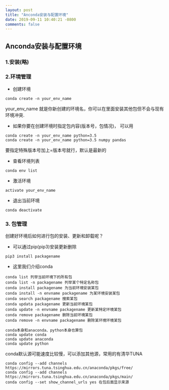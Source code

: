 ```yaml
---
layout: post
title: "Anconda安装与配置环境"
date: 2019-09-11 10:40:21 -0800
comments: false
---
```

## Anconda安装与配置环境
### 1.安装(略)
### 2.环境管理
+ 创建环境
```
conda create -n your_env_name
```
your_env_name 就是你新创建的环境名，你可以在里面安装其他包但不会与现有环境冲突.
+ 如果你要在创建环境时指定包内容(版本号，包情况)， 可以用
```
conda create -n your_env_name python=3.5
conda create -n your_env_name python=3.5 numpy pandas
```
要指定特殊版本号加上=版本号就行，默认是最新的
+ 查看环境列表
```language
conda env list
```
+ 激活环境
```
activate your_env_name
```
+ 退出当前环境
```
conda deactivate
```

### 3. 包管理
创建好环境后如何进行包的安装、更新和卸载呢？
+ 可以通过pip(pip3)安装更新删除
```language
pip3 install packagename
```
+ 这里我们介绍conda
```language
conda list 列举当前环境下的所有包
conda list -n packagename 列举某个特定名称包
conda install packagename 为当前环境安装某包
conda install -n envname packagename 为某环境安装某包
conda search packagename 搜索某包
conda updata packagename 更新当前环境某包
conda update -n envname packagename 更新某特定环境某包
conda remove packagename 删除当前环境某包
conda remove -n envname packagename 删除某环境环境某包
```
```language
conda本身和anaconda、python本身也算包
conda update conda
conda update anaconda
conda update python
```
conda默认源可能速度比较慢，可以添加其他源，常用的有清华TUNA
```language
conda config --add channels https://mirrors.tuna.tsinghua.edu.cn/anaconda/pkgs/free/
conda config --add channels https://mirrors.tuna.tsinghua.edu.cn/anaconda/pkgs/main/
conda config --set show_channel_urls yes 在包后面显示来源
```
